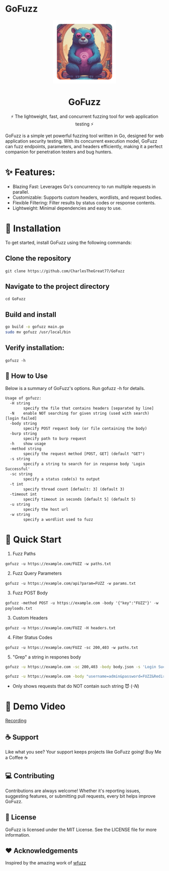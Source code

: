 # GoFuzz
<div align="center">
  <img src="assets/logo.png" alt="GoFuzz Logo" width="200" />
  <h1><strong>GoFuzz</strong></h1>
  <p>⚡ The lightweight, fast, and concurrent fuzzing tool for web application testing ⚡</p>
</div>


GoFuzz is a simple yet powerful fuzzing tool written in Go, designed for web application security testing. With its concurrent execution model, GoFuzz can fuzz endpoints, parameters, and headers efficiently, making it a perfect companion for penetration testers and bug hunters.

# ✨ Features:

* Blazing Fast: Leverages Go's concurrency to run multiple requests in parallel.
* Customizable: Supports custom headers, wordlists, and request bodies.
* Flexible Filtering: Filter results by status codes or response contents.
* Lightweight: Minimal dependencies and easy to use.

# 🔧 Installation
To get started, install GoFuzz using the following commands:

## Clone the repository
```git clone https://github.com/CharlesTheGreat77/GoFuzz```

## Navigate to the project directory
```cd GoFuzz```

## Build and install
```bash 
go build -o gofuzz main.go
sudo mv gofuzz /usr/local/bin
```

## Verify installation:

```gofuzz -h```

## 📖 How to Use

Below is a summary of GoFuzz's options. Run gofuzz -h for details.

```
Usage of gofuzz:
  -H string
    	specify the file that contains headers [separated by line]
  -N	enable NOT searching for given string (used with search) [login failed]
  -body string
    	specify POST request body (or file containing the body)
  -burp string
    	specify path to burp request
  -h	show usage
  -method string
    	specify the request method [POST, GET] (default "GET")
  -s string
    	specify a string to search for in response body 'Login Successful'
  -sc string
    	specify a status code(s) to output
  -t int
    	specify thread count [default: 3] (default 3)
  -timeout int
    	specify timeout in seconds [default 5] (default 5)
  -u string
    	specify the host url
  -w string
    	specify a wordlist used to fuzz
```

# 🚀 Quick Start
1. Fuzz Paths

```gofuzz -u https://example.com/FUZZ -w paths.txt```

2. Fuzz Query Parameters

```gofuzz -u https://example.com/api?param=FUZZ -w params.txt```

3. Fuzz POST Body

```gofuzz -method POST -u https://example.com -body '{"key":"FUZZ"}' -w payloads.txt```

3. Custom Headers	

```gofuzz -u https://example.com/FUZZ -H headers.txt```

4. Filter Status Codes	

```gofuzz -u https://example.com/FUZZ -sc 200,403 -w paths.txt```

5. "Grep" a string in respones body

```bash
gofuzz -u https://example.com -sc 200,403 -body body.json -s 'Login Successful' -w wordlist.txt
```

```bash
gofuzz -u https://example.com -body "username=admin&password=FUZZ&Redir=%2Flogin.html" -s 'Please enter a valid username/password' -N -w passwd.txt
```
* Only shows requests that do NOT contain such string 😈 (*-N*)


# 🎥 Demo Video
[Recording](https://github.com/user-attachments/assets/4d053735-9290-45e8-963c-14eb9f9221ec)
## ☕ Support

Like what you see? Your support keeps projects like GoFuzz going!
Buy Me a Coffee ☕

## 💻 Contributing

Contributions are always welcome! Whether it's reporting issues, suggesting features, or submitting pull requests, every bit helps improve GoFuzz.

## 📜 License

GoFuzz is licensed under the MIT License. See the LICENSE file for more information.

## ❤️ Acknowledgements

Inspired by the amazing work of <a href="https://github.com/xmendez/wfuzz">wfuzz</a>

